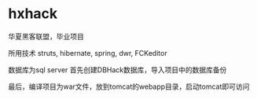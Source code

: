 # hxhack
华夏黑客联盟，毕业项目

所用技术 
struts, hibernate, spring, dwr, FCKeditor

数据库为sql server
首先创建DBHack数据库，导入项目中的数据库备份

最后，编译项目为war文件，放到tomcat的webapp目录，启动tomcat即可访问